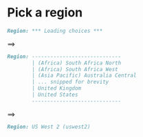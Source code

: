 # Pick a region

```markdown
Region: *** Loading choices ***
```

==>

```markdown
Region: -----------------------------
        | (Africa) South Africa North
        | (Africa) South Africa West
        | (Asia Pacific) Australia Central
        | ... snipped for brevity
        | United Kingdom
        | United States
        -----------------------------
```

==>


```markdown
Region: US West 2 (uswest2)
```
